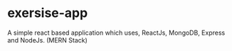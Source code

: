 # exersise-app
A simple react based application which uses, ReactJs, MongoDB, Express and NodeJs. (MERN Stack)
